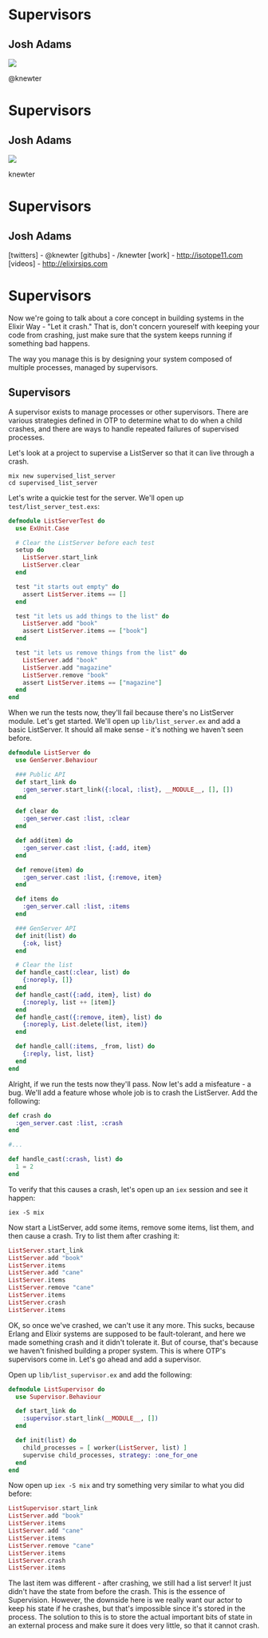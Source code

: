 # Supervisors
## Josh Adams

![](https://pbs.twimg.com/profile_images/2284174758/v65oai7fxn47qv9nectx.png)

@knewter


# Supervisors
## Josh Adams
![](https://github.global.ssl.fastly.net/images/modules/logos_page/GitHub-Mark.png)

knewter


# Supervisors
## Josh Adams
[twitters] - @knewter
[githubs]  - /knewter
[work]     - http://isotope11.com
[videos]   - http://elixirsips.com


# Supervisors

Now we're going to talk about a core concept in building systems in the Elixir
Way - "Let it crash."  That is, don't concern youreself with keeping your code
from crashing, just make sure that the system keeps running if something bad
happens.

The way you manage this is by designing your system composed of multiple
processes, managed by supervisors.

## Supervisors

A supervisor exists to manage processes or other supervisors.  There are various
strategies defined in OTP to determine what to do when a child crashes, and
there are ways to handle repeated failures of supervised processes.

Let's look at a project to supervise a ListServer so that it can live through a
crash.

```
mix new supervised_list_server
cd supervised_list_server
```

Let's write a quickie test for the server.  We'll open up
`test/list_server_test.exs`:

```elixir
defmodule ListServerTest do
  use ExUnit.Case

  # Clear the ListServer before each test
  setup do
    ListServer.start_link
    ListServer.clear
  end

  test "it starts out empty" do
    assert ListServer.items == []
  end

  test "it lets us add things to the list" do
    ListServer.add "book"
    assert ListServer.items == ["book"]
  end

  test "it lets us remove things from the list" do
    ListServer.add "book"
    ListServer.add "magazine"
    ListServer.remove "book"
    assert ListServer.items == ["magazine"]
  end
end
```

When we run the tests now, they'll fail because there's no ListServer module.
Let's get started.  We'll open up `lib/list_server.ex` and add a basic
ListServer.  It should all make sense - it's nothing we haven't seen before.

```elixir
defmodule ListServer do
  use GenServer.Behaviour

  ### Public API
  def start_link do
    :gen_server.start_link({:local, :list}, __MODULE__, [], [])
  end

  def clear do
    :gen_server.cast :list, :clear
  end

  def add(item) do
    :gen_server.cast :list, {:add, item}
  end

  def remove(item) do
    :gen_server.cast :list, {:remove, item}
  end

  def items do
    :gen_server.call :list, :items
  end

  ### GenServer API
  def init(list) do
    {:ok, list}
  end

  # Clear the list
  def handle_cast(:clear, list) do
    {:noreply, []}
  end
  def handle_cast({:add, item}, list) do
    {:noreply, list ++ [item]}
  end
  def handle_cast({:remove, item}, list) do
    {:noreply, List.delete(list, item)}
  end

  def handle_call(:items, _from, list) do
    {:reply, list, list}
  end
end
```

Alright, if we run the tests now they'll pass.  Now let's add a misfeature - a
bug.  We'll add a feature whose whole job is to crash the ListServer.  Add the
following:

```elixir
def crash do
  :gen_server.cast :list, :crash
end

#...

def handle_cast(:crash, list) do
  1 = 2
end
```

To verify that this causes a crash, let's open up an `iex` session and see it
happen:

```
iex -S mix
```

Now start a ListServer, add some items, remove some items, list them, and then
cause a crash.  Try to list them after crashing it:


```elixir
ListServer.start_link
ListServer.add "book"
ListServer.items
ListServer.add "cane"
ListServer.items
ListServer.remove "cane"
ListServer.items
ListServer.crash
ListServer.items
```

OK, so once we've crashed, we can't use it any more.  This sucks, because Erlang
and Elixir systems are supposed to be fault-tolerant, and here we made something
crash and it didn't tolerate it.  But of course, that's because we haven't
finished building a proper system.  This is where OTP's supervisors come in.
Let's go ahead and add a supervisor.

Open up `lib/list_supervisor.ex` and add the following:

```elixir
defmodule ListSupervisor do
  use Supervisor.Behaviour

  def start_link do
    :supervisor.start_link(__MODULE__, [])
  end

  def init(list) do
    child_processes = [ worker(ListServer, list) ]
    supervise child_processes, strategy: :one_for_one
  end
end
```

Now open up `iex -S mix` and try something very similar to what you did before:

```elixir
ListSupervisor.start_link
ListServer.add "book"
ListServer.items
ListServer.add "cane"
ListServer.items
ListServer.remove "cane"
ListServer.items
ListServer.crash
ListServer.items
```

The last item was different - after crashing, we still had a list server!  It
just didn't have the state from before the crash.  This is the essence of
Supervision.  However, the downside here is we really want our actor to keep his
state if he crashes, but that's impossible since it's stored in the process.
The solution to this is to store the actual important bits of state in an
external process and make sure it does very little, so that it cannot crash.


